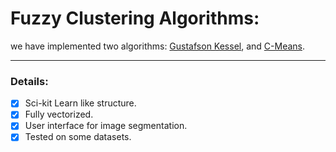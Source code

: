 # Fuzzy Clustering Algorithms:
we have implemented two algorithms: <a href="http://w3.ualg.pt/~jvo/ml2015-16/ml2015-16L17.pdf">Gustafson Kessel</a>, and <a href="https://home.deib.polimi.it/matteucc/Clustering/tutorial_html/cmeans.html">C-Means</a>.

<hr>

### Details:
- [x] Sci-kit Learn like structure.
- [x] Fully vectorized.
- [x] User interface for image segmentation.
- [x] Tested on some datasets.
